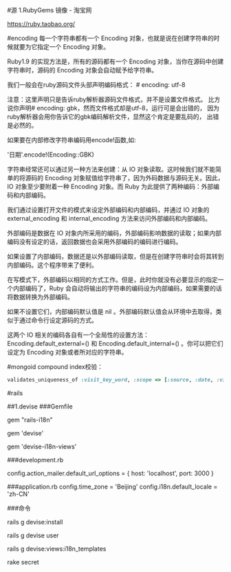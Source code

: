 #源
1.RubyGems 镜像 - 淘宝网

https://ruby.taobao.org/

#encoding
每一个字符串都有一个 Encoding 对象，也就是说在创建字符串的时候就要为它指定一个 Encoding 对象。

Ruby1.9 的实现方法是，所有的源码都有一个 Encoding 对象，当你在源码中创建字符串时，源码的 Encoding 对象会自动赋予给字符串。

我们一般会在ruby源码文件头部声明编码格式： # encoding: utf-8

注意：这里声明只是告诉ruby解析器源码文件格式，并不是设置文件格式。
比方说你声明# encoding: gbk，然而文件格式却是utf-8，运行可是会出错的，
因为ruby解析器会用你告诉它的gbk编码解析文件，显然这个肯定是要乱码的， 出错是必然的。

如果要在内部修改字符串编码用encode!函数,如:

'日期'.encode!(Encoding::GBK)

字符串经常还可以通过另一种方法来创建：从 IO 对象读取。这时候我们就不能简单的将源码的 Encoding 对象赋值给字符串了，因为外码数据与源码无关。因此，IO 对象至少要附着一种 Encoding 对象。而 Ruby 为此提供了两种编码：外部编码和内部编码。

我们通过设置打开文件的模式来设定外部编码和内部编码，并通过 IO 对象的 external_encoding 和 internal_encoding 方法来访问外部编码和内部编码。

外部编码是数据在 IO 对象内所采用的编码，外部编码影响数据的读取；如果内部编码没有设定的话，返回数据也会采用外部编码的编码进行编码。

如果设置了内部编码，数据还是以外部编码读取，但是在创建字符串时会将其转到内部编码。这个程序带来了便利。

在写模式下，外部编码以相同的方式工作。但是，此时你就没有必要显示的指定一个内部编码了，Ruby 会自动将输出的字符串的编码设为内部编码，如果需要的话将数据转换为外部编码。

如果不设置它们，内部编码默认值是 nil 。外部编码默认值会从环境中去取得，类似于通过命令行设定源码的方式。

这两个 IO 相关的编码各自有一个全局性的设置方法：Encoding.default_external=() 和 Encoding.default_internal=() 。你可以把它们设定为 Encoding 对象或者所对应的字符串。

#mongoid
compound index校验：

```ruby
validates_uniqueness_of :visit_key_word, :scope => [:source, :date, :visit_number, :deal_key_word, :deal_number]
```

#rails

##1.devise
###Gemfile

gem "rails-i18n"

gem 'devise'

gem 'devise-i18n-views'

###development.rb

config.action_mailer.default_url_options = { host: 'localhost', port: 3000 }

###application.rb
config.time_zone = 'Beijing'
config.i18n.default_locale = 'zh-CN'

###命令

rails g devise:install

rails g devise user

rails g devise:views:i18n_templates

rake secret

